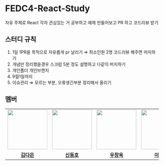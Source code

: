 # FEDC4-React-Study
자유 주제로 React 각자 관심있는 거 공부하고 예제 만들어보고 PR 하고 코드리뷰 받기 

## 스터디 규칙

1. 1일 1PR을 목적으로 자유롭게 pr 날리기 ⇒ 최소인원 2명 코드리뷰 해주면 머지하기
2. 개념만 정리했을경우 스크럼 5분 정도 설명하고 다같이 머지하기
3. 개인폴더 개인브랜치 
4. 9월1일까지
5. 이슈관리 ⇒ 모르는 부분, 오류생긴부분 정리해서 올리기


## 멤버
<table>
 <tr>
    <td align="center"><a href="https://github.com/GBAJS754"><img src="https://avatars.githubusercontent.com/GBAJS754" width="130px;" alt=""></a></td>
    <td align="center"><a href="https://github.com/khakhid"><img src="https://avatars.githubusercontent.com/khakhid" width="130px;" alt=""></a></td>
    <td align="center"><a href="https://github.com/wukdddang"><img src="https://avatars.githubusercontent.com/wukdddang" width="130px;" alt=""></a></td>
    <td align="center"><a href="https://github.com/colorkite10"><img src="https://avatars.githubusercontent.com/colorkite10" width="130px;" alt=""></a></td>
    <td align="center"><a href="https://github.com/DongjaJ"><img src="https://avatars.githubusercontent.com/DongjaJ" width="130px;" alt=""></a></td>
  </tr>
  <tr>
    <td align="center"><a href="https://github.com/GBAJS754"><b>김다은</b></a></td>
    <td align="center"><a href="https://github.com/khakhid"><b>신동호</b></a></td>
    <td align="center"><a href="https://github.com/wukdddang"><b>우창욱<b></b></a></td>
    <td align="center"><a href="https://github.com/colorkite10"><b>이채연</b></a></td>
    <td align="center"><a href="https://github.com/DongjaJ"><b>정동환</b></a></td>
  </tr>
</table>

